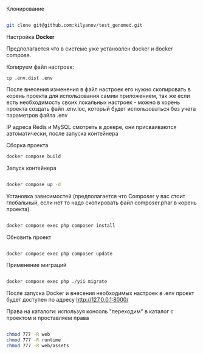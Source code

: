 Клонирование
```bash

git clone git@github.com:kilyanov/test_genomed.git
```
Настройка **Docker**

Предполагается что в системе уже установлен docker и docker compose.

Копируем файл настроек:

```
cp .env.dist .env
```
После внесения изменения в файл настроек его нужно скопировать в корень проекта для использования самим приложением,
так же если есть необходимость своих локальных настроек - можно в корень проекта создать файл .env.loc, который будет
использоваться без учета параметров файла .env

IP адреса Redis и MySQL смотреть в докере, они присваиваются автоматически, после запуска контейнера

Сборка проекта

```bash
docker compose build
```

Запуск контейнера

```bash

docker compose up -d  

```
Установка зависимостей (предполагается что Composer у вас стоит глобальный, если нет то надо скопировать файл composer.phar в корень проекта)

```bash

docker compose exec php composer install
```
Обновить проект
```bash

docker compose exec php composer update
```

Применение миграций
```bash

docker compose exec php ./yii migrate
```

После запуска Docker и внесения необходимых настроек в .env 
проект будет доступен по адресу http://127.0.0.1:8000/ 

Права на каталоги:
используя консоль "переходим" в каталог с проектом и проставляем права

```bash

chmod 777 -R web
chmod 777 -R runtime
chmod 777 -R web/assets